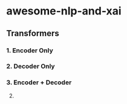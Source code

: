 # awesome-nlp-and-xai

## Transformers

### 1. Encoder Only

### 2. Decoder Only

### 3. Encoder + Decoder

2. 
